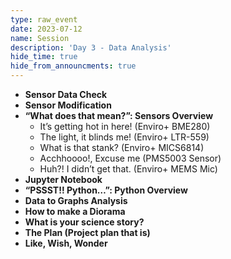 ```yaml
---
type: raw_event
date: 2023-07-12
name: Session
description: 'Day 3 - Data Analysis'
hide_time: true
hide_from_announcments: true
---
```

- **Sensor Data Check**
- **Sensor Modification**
- **“What does that mean?”: Sensors Overview**
    - It’s getting hot in here! (Enviro+ BME280)
    - The light, it blinds me! (Enviro+ LTR-559)
    - What is that stank? (Enviro+ MICS6814)
    - Acchhoooo!, Excuse me (PMS5003 Sensor)
    - Huh?! I didn’t get that. (Enviro+ MEMS Mic)
- **Jupyter Notebook**
- **“PSSST!! Python…”: Python Overview**
- **Data to Graphs Analysis**
- **How to make a Diorama**
- **What is your science story?**
- **The Plan (Project plan that is)**
- **Like, Wish, Wonder**